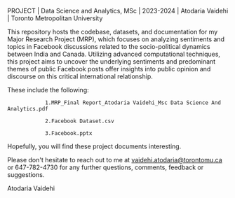 PROJECT | Data Science and Analytics, MSc | 2023-2024 | Atodaria Vaidehi | Toronto Metropolitan University 

This repository hosts the codebase, datasets, and documentation for my Major Research Project (MRP), 
which focuses on analyzing sentiments and topics in Facebook discussions related to the socio-political dynamics between India and Canada. 
Utilizing advanced computational techniques, this project aims to uncover the underlying sentiments and predominant themes of public 
Facebook posts offer insights into public opinion and discourse on this critical international relationship.

These include the following:
                
                1.MRP_Final Report_Atodaria Vaidehi_Msc Data Science And Analytics.pdf
                
                2.Facebook Dataset.csv
                
                3.Facebook.pptx

Hopefully, you will find these project documents interesting.

Please don't hesitate to reach out to me at vaidehi.atodaria@torontomu.ca or 647-782-4730 for any further questions, comments, feedback or suggestions.

Atodaria Vaidehi
